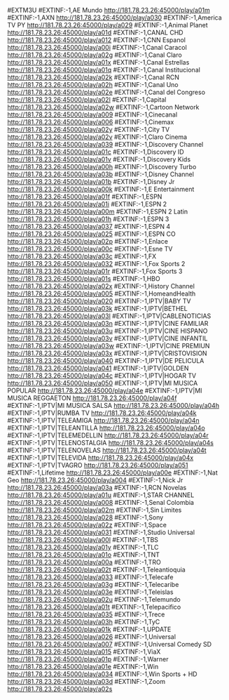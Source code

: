 #EXTM3U
#EXTINF:-1,AE Mundo
http://181.78.23.26:45000/play/a01m
#EXTINF:-1,AXN
http://181.78.23.26:45000/play/a030
#EXTINF:-1,America TV PY
http://181.78.23.26:45000/play/a029
#EXTINF:-1,Animal Planet
http://181.78.23.26:45000/play/a01d
#EXTINF:-1,CANAL CHD
http://181.78.23.26:45000/play/a012
#EXTINF:-1,CNN Espanol
http://181.78.23.26:45000/play/a00i
#EXTINF:-1,Canal Caracol
http://181.78.23.26:45000/play/a02g
#EXTINF:-1,Canal Claro
http://181.78.23.26:45000/play/a01x
#EXTINF:-1,Canal Estrellas
http://181.78.23.26:45000/play/a01q
#EXTINF:-1,Canal Institucional
http://181.78.23.26:45000/play/a02k
#EXTINF:-1,Canal RCN
http://181.78.23.26:45000/play/a02h
#EXTINF:-1,Canal Uno
http://181.78.23.26:45000/play/a02e
#EXTINF:-1,Canal del Congreso
http://181.78.23.26:45000/play/a02l
#EXTINF:-1,Capital
http://181.78.23.26:45000/play/a02w
#EXTINF:-1,Cartoon Network
http://181.78.23.26:45000/play/a009
#EXTINF:-1,Cinecanal
http://181.78.23.26:45000/play/a006
#EXTINF:-1,Cinemax
http://181.78.23.26:45000/play/a02y
#EXTINF:-1,City TV
http://181.78.23.26:45000/play/a02v
#EXTINF:-1,Claro Cinema
http://181.78.23.26:45000/play/a039
#EXTINF:-1,Discovery Channel
http://181.78.23.26:45000/play/a01c
#EXTINF:-1,Discovery ID
http://181.78.23.26:45000/play/a01v
#EXTINF:-1,Discovery Kids
http://181.78.23.26:45000/play/a00h
#EXTINF:-1,Discovery Turbo
http://181.78.23.26:45000/play/a03b
#EXTINF:-1,Disney Channel
http://181.78.23.26:45000/play/a01b
#EXTINF:-1,Disney Jr
http://181.78.23.26:45000/play/a00k
#EXTINF:-1,E Entertainment
http://181.78.23.26:45000/play/a01f
#EXTINF:-1,ESPN
http://181.78.23.26:45000/play/a01i
#EXTINF:-1,ESPN 2
http://181.78.23.26:45000/play/a00m
#EXTINF:-1,ESPN 2 Latin
http://181.78.23.26:45000/play/a01h
#EXTINF:-1,ESPN 3
http://181.78.23.26:45000/play/a037
#EXTINF:-1,ESPN 4
http://181.78.23.26:45000/play/a025
#EXTINF:-1,ESPN CO
http://181.78.23.26:45000/play/a02p
#EXTINF:-1,Enlace
http://181.78.23.26:45000/play/a00c
#EXTINF:-1,Esne TV
http://181.78.23.26:45000/play/a03c
#EXTINF:-1,FX
http://181.78.23.26:45000/play/a032
#EXTINF:-1,Fox Sports 2
http://181.78.23.26:45000/play/a01r
#EXTINF:-1,Fox Sports 3
http://181.78.23.26:45000/play/a01s
#EXTINF:-1,HBO
http://181.78.23.26:45000/play/a02x
#EXTINF:-1,History Channel
http://181.78.23.26:45000/play/a005
#EXTINF:-1,HomeandHealth
http://181.78.23.26:45000/play/a020
#EXTINF:-1,IPTV|BABY TV
http://181.78.23.26:45000/play/a03k
#EXTINF:-1,IPTV|BETHEL
http://181.78.23.26:45000/play/a03l
#EXTINF:-1,IPTV|CABLENOTICIAS
http://181.78.23.26:45000/play/a03n
#EXTINF:-1,IPTV|CINE FAMILIAR
http://181.78.23.26:45000/play/a03u
#EXTINF:-1,IPTV|CINE HISPANO
http://181.78.23.26:45000/play/a03v
#EXTINF:-1,IPTV|CINE INFANTIL
http://181.78.23.26:45000/play/a03w
#EXTINF:-1,IPTV|CINE PREMIUN
http://181.78.23.26:45000/play/a03x
#EXTINF:-1,IPTV|CRISTOVISION
http://181.78.23.26:45000/play/a040
#EXTINF:-1,IPTV|DE PELICULA
http://181.78.23.26:45000/play/a041
#EXTINF:-1,IPTV|GOLDEN
http://181.78.23.26:45000/play/a04c
#EXTINF:-1,IPTV|HOGAR TV
http://181.78.23.26:45000/play/a050
#EXTINF:-1,IPTV|MI MUSICA POPULAR
http://181.78.23.26:45000/play/a04e
#EXTINF:-1,IPTV|MI MUSICA REGGAETON
http://181.78.23.26:45000/play/a04f
#EXTINF:-1,IPTV|MI MUSICA SALSA
http://181.78.23.26:45000/play/a04h
#EXTINF:-1,IPTV|RUMBA TV
http://181.78.23.26:45000/play/a04k
#EXTINF:-1,IPTV|TELEAMIGA
http://181.78.23.26:45000/play/a04n
#EXTINF:-1,IPTV|TELEANTILLA
http://181.78.23.26:45000/play/a04o
#EXTINF:-1,IPTV|TELEMEDELLIN
http://181.78.23.26:45000/play/a04r
#EXTINF:-1,IPTV|TELENOSTALGIA
http://181.78.23.26:45000/play/a04s
#EXTINF:-1,IPTV|TELENOVELAS
http://181.78.23.26:45000/play/a04t
#EXTINF:-1,IPTV|TELEVIDA
http://181.78.23.26:45000/play/a04x
#EXTINF:-1,IPTV|TVAGRO
http://181.78.23.26:45000/play/a051
#EXTINF:-1,Lifetime
http://181.78.23.26:45000/play/a00e
#EXTINF:-1,Nat Geo
http://181.78.23.26:45000/play/a004
#EXTINF:-1,Nick Jr
http://181.78.23.26:45000/play/a03a
#EXTINF:-1,RCN Novelas
http://181.78.23.26:45000/play/a01u
#EXTINF:-1,STAR CHANNEL
http://181.78.23.26:45000/play/a008
#EXTINF:-1,Senal Colombia
http://181.78.23.26:45000/play/a02m
#EXTINF:-1,Sin Limites
http://181.78.23.26:45000/play/a028
#EXTINF:-1,Sony
http://181.78.23.26:45000/play/a02z
#EXTINF:-1,Space
http://181.78.23.26:45000/play/a031
#EXTINF:-1,Studio Universal
http://181.78.23.26:45000/play/a00l
#EXTINF:-1,TBS
http://181.78.23.26:45000/play/a01y
#EXTINF:-1,TLC
http://181.78.23.26:45000/play/a01o
#EXTINF:-1,TNT
http://181.78.23.26:45000/play/a00a
#EXTINF:-1,TRO
http://181.78.23.26:45000/play/a02t
#EXTINF:-1,Teleantioquia
http://181.78.23.26:45000/play/a033
#EXTINF:-1,Telecafe
http://181.78.23.26:45000/play/a03g
#EXTINF:-1,Telecaribe
http://181.78.23.26:45000/play/a03e
#EXTINF:-1,Teleislas
http://181.78.23.26:45000/play/a02u
#EXTINF:-1,Telemundo
http://181.78.23.26:45000/play/a01t
#EXTINF:-1,Telepacifico
http://181.78.23.26:45000/play/a035
#EXTINF:-1,Trece
http://181.78.23.26:45000/play/a03h
#EXTINF:-1,TyC
http://181.78.23.26:45000/play/a01k
#EXTINF:-1,UPDATE
http://181.78.23.26:45000/play/a026
#EXTINF:-1,Universal
http://181.78.23.26:45000/play/a007
#EXTINF:-1,Universal Comedy SD
http://181.78.23.26:45000/play/a015
#EXTINF:-1,ViaX
http://181.78.23.26:45000/play/a01p
#EXTINF:-1,Warner
http://181.78.23.26:45000/play/a01e
#EXTINF:-1,Win
http://181.78.23.26:45000/play/a034
#EXTINF:-1,Win Sports + HD
http://181.78.23.26:45000/play/a03d
#EXTINF:-1,Zoom
http://181.78.23.26:45000/play/a02s
